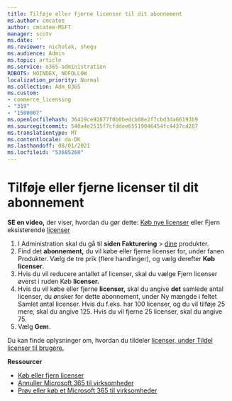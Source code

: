 ```yaml
---
title: Tilføje eller fjerne licenser til dit abonnement
ms.author: cmcatee
author: cmcatee-MSFT
manager: scotv
ms.date: ''
ms.reviewer: nicholak, shegu
ms.audience: Admin
ms.topic: article
ms.service: o365-administration
ROBOTS: NOINDEX, NOFOLLOW
localization_priority: Normal
ms.collection: Adm_O365
ms.custom:
- commerce_licensing
- "319"
- "1500007"
ms.openlocfilehash: 36419ce92877f0b0bedcb08e2f7cbd3da66193b9
ms.sourcegitcommit: 540a4e2515f7cfddee65519046454fc4437cd287
ms.translationtype: MT
ms.contentlocale: da-DK
ms.lasthandoff: 08/01/2021
ms.locfileid: "53685260"
---
```

# <a name="add-or-remove-licenses-for-your-subscription"></a>Tilføje eller fjerne licenser til dit abonnement

**SE en video,** der viser, hvordan du gør dette: [Køb nye licenser](https://go.microsoft.com/fwlink/p/?linkid=2154857) eller Fjern eksisterende [licenser](https://go.microsoft.com/fwlink/p/?linkid=2154938)

1. I Administration skal du gå til **siden Fakturering**  >  [dine](https://go.microsoft.com/fwlink/p/?linkid=842054) produkter.
2. Find det **abonnement,** du vil købe eller fjerne licenser for, under fanen Produkter. Vælg de tre prik (flere handlinger), og vælg derefter **Køb licenser**.
3. Hvis du vil reducere antallet af licenser,  skal du vælge Fjern licenser øverst i ruden Køb **licenser.**
4. Hvis du vil købe eller fjerne **licenser,** skal du angive **det** samlede antal licenser, du ønsker for dette abonnement, under Ny mængde i feltet Samlet antal licenser. Hvis du f.eks. har 100 licenser, og du vil tilføje 25 mere, skal du angive 125. Hvis du vil fjerne 25 licenser, skal du angive 75.
5. Vælg **Gem**.

Du kan finde oplysninger om, hvordan du tildeler [licenser, under Tildel licenser til brugere.](/microsoft-365/admin/manage/assign-licenses-to-users)

**Ressourcer**
  
- [Køb eller fjern licenser](/microsoft-365/commerce/licenses/buy-licenses)
- [Annuller Microsoft 365 til virksomheder](/microsoft-365/commerce/subscriptions/cancel-your-subscription)
- [Prøv eller køb et Microsoft 365 til virksomheder](/microsoft-365/commerce/try-or-buy-microsoft-365)